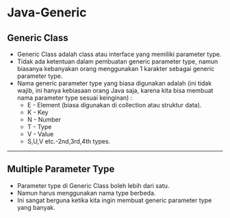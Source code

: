 # Java-Generic
## Generic Class
* Generic Class adalah class atau interface yang memiliki parameter type.
* Tidak ada ketentuan dalam pembuatan generic parameter type, namun biasanya kebanyakan orang menggunakan 1 karakter sebagai generic parameter type.
* Nama generic parameter type yang biasa digunakan adalah (ini tidak wajib, ini hanya kebiasaan orang Java saja, karena kita bisa membuat nama parameter type sesuai keinginan) :
    * E - Element (biasa digunakan di collection atau struktur data).
    * K - Key
    * N - Number
    * T - Type
    * V - Value
    * S,U,V etc.-2nd,3rd,4th types.
---
## Multiple Parameter Type
* Parameter type di Generic Class boleh lebih dari satu.
* Namun harus menggunakan nama type berbeda.
* Ini sangat berguna ketika kita ingin membuat generic parameter type yang banyak.